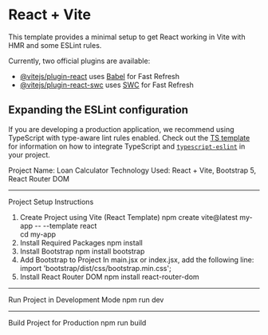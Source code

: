 # React + Vite

This template provides a minimal setup to get React working in Vite with HMR and some ESLint rules.

Currently, two official plugins are available:

- [@vitejs/plugin-react](https://github.com/vitejs/vite-plugin-react/blob/main/packages/plugin-react) uses [Babel](https://babeljs.io/) for Fast Refresh
- [@vitejs/plugin-react-swc](https://github.com/vitejs/vite-plugin-react/blob/main/packages/plugin-react-swc) uses [SWC](https://swc.rs/) for Fast Refresh

## Expanding the ESLint configuration

If you are developing a production application, we recommend using TypeScript with type-aware lint rules enabled. Check out the [TS template](https://github.com/vitejs/vite/tree/main/packages/create-vite/template-react-ts) for information on how to integrate TypeScript and [`typescript-eslint`](https://typescript-eslint.io) in your project.

Project Name: Loan Calculator
Technology Used: React + Vite, Bootstrap 5, React Router DOM
________________________________________
Project Setup Instructions
1. Create Project using Vite (React Template)
npm create vite@latest my-app -- --template react  
cd my-app  
2. Install Required Packages
npm install  
3. Install Bootstrap
npm install bootstrap  
4. Add Bootstrap to Project
In main.jsx or index.jsx, add the following line:
import 'bootstrap/dist/css/bootstrap.min.css';  
5. Install React Router DOM
npm install react-router-dom  
________________________________________
Run Project in Development Mode
npm run dev  
________________________________________
Build Project for Production
npm run build  


